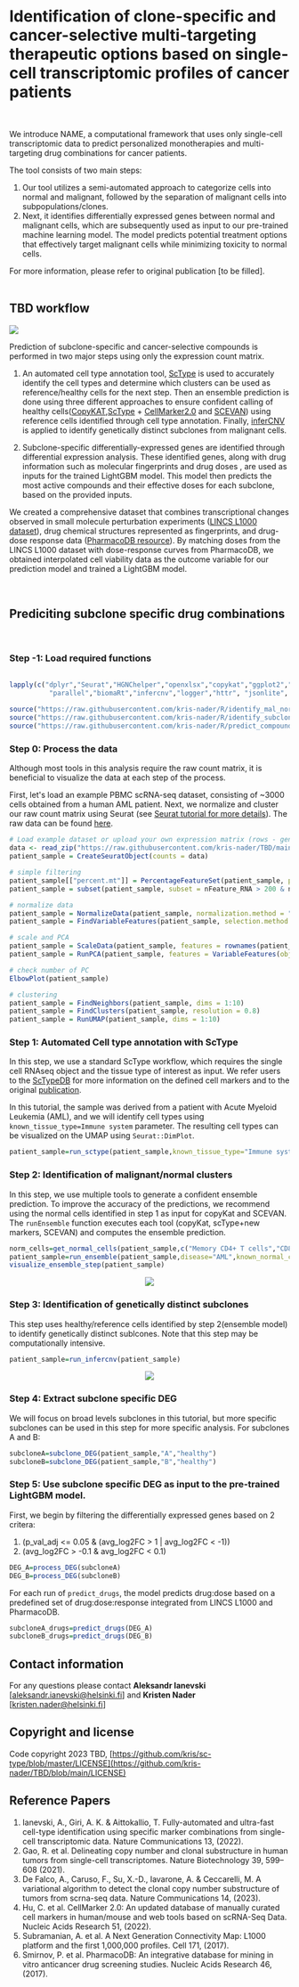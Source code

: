 # Identification of clone-specific and cancer-selective multi-targeting therapeutic options based on single-cell transcriptomic profiles of cancer patients
<br>
  
We introduce NAME, a computational framework that uses only single-cell transcriptomic data to predict personalized monotherapies and multi-targeting drug combinations for cancer patients.

The tool consists of two main steps:
1. Our tool utilizes a semi-automated approach to categorize cells into normal and malignant, followed by the separation of malignant cells into subpopulations/clones.
2. Next, it identifies differentially expressed genes between normal and malignant cells, which are subsequently used as input to our pre-trained machine learning model. The model predicts potential treatment options that effectively target malignant cells while minimizing toxicity to normal cells.

For more information, please refer to original publication [to be filled].
<br><br>
<b><h2>TBD workflow</h2></b>
<span align="center"> 
<img src="https://github.com/kris-nader/TBD/blob/main/full_workflow_ensemble.png">
</span>

Prediction of subclone-specific and cancer-selective compounds is performed in two major steps using only the expression count matrix.

1. An automated cell type annotation tool, [ScType](https://github.com/IanevskiAleksandr/sc-type) is used  to accurately identify the cell types and  determine which clusters can be used as reference/healthy cells for the next step. Then an ensemble prediction is done using three different approaches to ensure confident calling of healthy cells([CopyKAT](https://github.com/navinlabcode/copykat),[ScType](https://github.com/IanevskiAleksandr/sc-type) + [CellMarker2.0](http://117.50.127.228/CellMarker/CellMarker_download.html) and [SCEVAN](https://github.com/AntonioDeFalco/SCEVAN)) using reference cells identified through cell type annotation. Finally, [inferCNV](https://github.com/broadinstitute/infercnv) is applied to identify genetically distinct subclones from malignant cells. 

2. Subclone-specific differentially-expressed genes are identified through differential expression analysis. These identified genes, along with drug information such as molecular fingerprints and drug doses , are used as inputs for the trained LightGBM model. This model then predicts the most active compounds and their effective doses for each subclone, based on the provided inputs.

We created a comprehensive dataset that combines transcriptional changes observed in small molecule perturbation experiments ([LINCS L1000 dataset](https://clue.io/about)), drug chemical structures represented as fingerprints, and drug-dose response data ([PharmacoDB resource](http://pharmacodb.ca/)). By matching doses from the LINCS L1000 dataset with dose-response curves from PharmacoDB, we obtained interpolated cell viability data as the outcome variable for our prediction model and trained a LightGBM model.


<br>


## Prediciting subclone specific drug combinations 
<br>

### Step -1: Load required functions
```R

lapply(c("dplyr","Seurat","HGNChelper","openxlsx","copykat","ggplot2","SCEVAN", "cowplot","Rcpp","Rclusterpp",
          "parallel","biomaRt","infercnv","logger","httr", "jsonlite", "readr"), library, character.only = !0)
         
source("https://raw.githubusercontent.com/kris-nader/R/identify_mal_norm.R"); 
source("https://raw.githubusercontent.com/kris-nader/R/identify_subclones.R"); 
source("https://raw.githubusercontent.com/kris-nader/R/predict_compounds.R"); 

```
### Step 0: Process the data
Although most tools in this analysis require the raw count matrix, it is beneficial to visualize the data at each step of the process.

First, let's load an example PBMC scRNA-seq dataset, consisting of ~3000 cells obtained from a human AML patient. Next, we normalize and cluster our raw count matrix using Seurat (see <a href="https://satijalab.org/seurat/articles/pbmc3k_tutorial.html">Seurat tutorial for more details</a>). The raw data can be found <a href='https://raw.githubusercontent.com/kris-nader/TBD/main/sample_x_exp.rawdata.txt.zip'>here</a>.


```R
# Load example dataset or upload your own expression matrix (rows - genes, column - cells) as e.g.: data = read.table("exp.rawdata.txt", header = TRUE, row.names = 1, sep = "\t").
data <- read_zip("https://raw.githubusercontent.com/kris-nader/TBD/main/sample_x_exp.rawdata.txt.zip")
patient_sample = CreateSeuratObject(counts = data)

# simple filtering
patient_sample[["percent.mt"]] = PercentageFeatureSet(patient_sample, pattern = "^MT-")
patient_sample = subset(patient_sample, subset = nFeature_RNA > 200 & nFeature_RNA < 2500 & percent.mt < 5)

# normalize data
patient_sample = NormalizeData(patient_sample, normalization.method = "LogNormalize", scale.factor = 10000)
patient_sample = FindVariableFeatures(patient_sample, selection.method = "vst", nfeatures = 2000)

# scale and PCA
patient_sample = ScaleData(patient_sample, features = rownames(patient_sample))
patient_sample = RunPCA(patient_sample, features = VariableFeatures(object = patient_sample))

# check number of PC 
ElbowPlot(patient_sample)

# clustering 
patient_sample = FindNeighbors(patient_sample, dims = 1:10)
patient_sample = FindClusters(patient_sample, resolution = 0.8)
patient_sample = RunUMAP(patient_sample, dims = 1:10)

```
### Step 1: Automated Cell type annotation with ScType
In this step, we use a standard ScType workflow, which requires the single cell RNAseq object and the tissue type of interest as input. We refer users to the <a href="https://raw.githubusercontent.com/IanevskiAleksandr/sc-type/master/ScTypeDB_full.xlsx">ScTypeDB</a> for more information on the defined cell markers and to the original <a href="https://www.nature.com/articles/s41467-022-28803-w">publication</a>.

In this tutorial, the sample was derived from a patient with Acute Myeloid Leukemia (AML), and we will identify cell types using `known_tissue_type=Immune system` parameter. The resulting cell types can be visualized on the UMAP using `Seurat::DimPlot`.

```R
patient_sample=run_sctype(patient_sample,known_tissue_type="Immune system",plot=FALSE)
```
### Step 2: Identification of malignant/normal clusters
In this step, we use multiple tools to generate a confident ensemble prediction. To improve the accuracy of the predictions, we recommend using the normal cells identified in step 1 as input for copyKat and SCEVAN. The `runEnsemble` function executes each tool (copyKat, scType+new markers, SCEVAN) and computes the ensemble prediction. 

```R
norm_cells=get_normal_cells(patient_sample,c("Memory CD4+ T cells","CD8+ NKT-like cells"))
patient_sample=run_ensemble(patient_sample,disease="AML",known_normal_cells=norm_cells,plot=FALSE)
visualize_ensemble_step(patient_sample)
```

<p align="center"> 
<img src="https://github.com/kris-nader/TBD/blob/main/example_ensemble.png">
</p>

### Step 3: Identification of genetically distinct subclones
This step uses healthy/reference cells identified by step 2(ensemble model) to identify genetically distinct sublcones. Note that this step may be computationally intensive. 
```R
patient_sample=run_infercnv(patient_sample)
```
<p align="center"> 
<img src="https://github.com/kris-nader/TBD/blob/main/example_infercnv.png">
</p>

### Step 4: Extract subclone specific DEG
We will focus on broad levels subclones in this tutorial, but more specific subclones can be used in this step for more specific analysis. For subclones A and B:
```R
subcloneA=subclone_DEG(patient_sample,"A","healthy")
subcloneB=subclone_DEG(patient_sample,"B","healthy")
```

### Step 5: Use subclone specific DEG as input to the pre-trained LightGBM model.
First, we begin by filtering the differentially expressed genes based on 2 critera:
1. (p_val_adj <= 0.05 & (avg_log2FC > 1 | avg_log2FC < -1)) 
2. (avg_log2FC > -0.1 & avg_log2FC < 0.1)

```R
DEG_A=process_DEG(subcloneA)
DEG_B=process_DEG(subcloneB)
```
For each run of `predict_drugs`, the model predicts drug:dose based on a predefined set of drug:dose:response integrated from LINCS L1000 and PharmacoDB. 

```R
subcloneA_drugs=predict_drugs(DEG_A)
subcloneB_drugs=predict_drugs(DEG_B)
```


 

## Contact information
For any questions please contact **Aleksandr Ianevski** [aleksandr.ianevski@helsinki.fi] and  **Kristen Nader** [kristen.nader@helsinki.fi]

## Copyright and license

Code copyright 2023 TBD, [https://github.com/kris/sc-type/blob/master/LICENSE](https://github.com/kris-nader/TBD/blob/main/LICENSE)

## Reference Papers
1. Ianevski, A., Giri, A. K. &amp; Aittokallio, T. Fully-automated and ultra-fast cell-type identification using specific marker combinations from single-cell transcriptomic data. Nature Communications 13, (2022). 
2. Gao, R. et al. Delineating copy number and clonal substructure in human tumors from single-cell transcriptomes. Nature Biotechnology 39, 599–608 (2021). 
3. De Falco, A., Caruso, F., Su, X.-D., Iavarone, A. &amp; Ceccarelli, M. A variational algorithm to detect the clonal copy number substructure of tumors from scrna-seq data. Nature Communications 14, (2023). 
4. Hu, C. et al. CellMarker 2.0: An updated database of manually curated cell markers in human/mouse and web tools based on scRNA-Seq Data. Nucleic Acids Research 51, (2022). 
5. Subramanian, A. et al. A Next Generation Connectivity Map: L1000 platform and the first 1,000,000 profiles. Cell 171, (2017). 
6. Smirnov, P. et al. PharmacoDB: An integrative database for mining in vitro anticancer drug screening studies. Nucleic Acids Research 46, (2017). 

